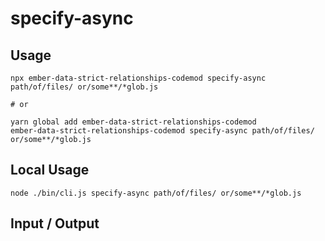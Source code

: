 # specify-async


## Usage

```
npx ember-data-strict-relationships-codemod specify-async path/of/files/ or/some**/*glob.js

# or

yarn global add ember-data-strict-relationships-codemod
ember-data-strict-relationships-codemod specify-async path/of/files/ or/some**/*glob.js
```

## Local Usage
```
node ./bin/cli.js specify-async path/of/files/ or/some**/*glob.js
```

## Input / Output

<!--FIXTURES_TOC_START-->
<!--FIXTURES_TOC_END-->

<!--FIXTURES_CONTENT_START-->
<!--FIXTURES_CONTENT_END-->